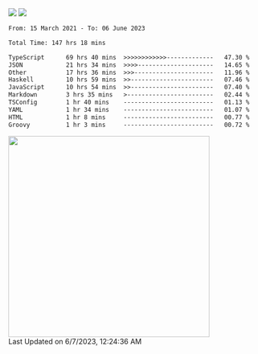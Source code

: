 <div>
  <img src="https://github-readme-stats.vercel.app/api?username=naporin0624&count_private=true&show_icons=true" />
  <img src="https://github-readme-stats.vercel.app/api/top-langs/?username=naporin0624&layout=compact&hide=css" />
  <!--START_SECTION:waka-->

```txt
From: 15 March 2021 - To: 06 June 2023

Total Time: 147 hrs 18 mins

TypeScript      69 hrs 40 mins  >>>>>>>>>>>>-------------   47.30 %
JSON            21 hrs 34 mins  >>>>---------------------   14.65 %
Other           17 hrs 36 mins  >>>----------------------   11.96 %
Haskell         10 hrs 59 mins  >>-----------------------   07.46 %
JavaScript      10 hrs 54 mins  >>-----------------------   07.40 %
Markdown        3 hrs 35 mins   >------------------------   02.44 %
TSConfig        1 hr 40 mins    -------------------------   01.13 %
YAML            1 hr 34 mins    -------------------------   01.07 %
HTML            1 hr 8 mins     -------------------------   00.77 %
Groovy          1 hr 3 mins     -------------------------   00.72 %
```

<!--END_SECTION:waka-->
  
  <!--START_SECTION:lapras-card-->
<a href="https://lapras.com/public/CDQE7TF" target="_blank" rel="noopener noreferrer"><img src="https://lapras-card-generator.vercel.app/api/svg?e=3.68&b=3.48&i=3.5&b1=%23232323&b2=%236d6d6d&i1=%23212121&i2=%23818181&l=ja" width="400" ></a>  
Last Updated on 6/7/2023, 12:24:36 AM
<!--END_SECTION:lapras-card-->
</div>
